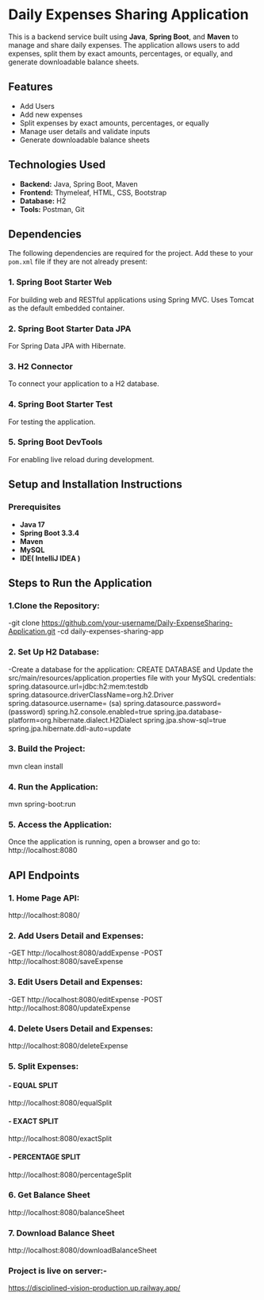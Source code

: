 # Daily Expenses Sharing Application

This is a backend service built using **Java**, **Spring Boot**, and **Maven** to manage and share daily expenses. The application allows users to add expenses, split them by exact amounts, percentages, or equally, and generate downloadable balance sheets.

## Features

- Add Users
- Add new expenses
- Split expenses by exact amounts, percentages, or equally
- Manage user details and validate inputs
- Generate downloadable balance sheets

## Technologies Used

- **Backend:** Java, Spring Boot, Maven
- **Frontend:** Thymeleaf, HTML, CSS, Bootstrap
- **Database:** H2
- **Tools:** Postman, Git

## Dependencies

The following dependencies are required for the project. Add these to your `pom.xml` file if they are not already present:

### 1. Spring Boot Starter Web
For building web and RESTful applications using Spring MVC. Uses Tomcat as the default embedded container.
### 2. Spring Boot Starter Data JPA
For Spring Data JPA with Hibernate.
### 3. H2 Connector
To connect your application to a H2 database.
### 4. Spring Boot Starter Test
For testing the application.
### 5. Spring Boot DevTools
For enabling live reload during development.

## Setup and Installation Instructions
### Prerequisites
- **Java 17**
- **Spring Boot 3.3.4**
- **Maven**
- **MySQL** 
- **IDE( IntelliJ IDEA )**

## Steps to Run the Application
### 1.Clone the Repository:
-git clone https://github.com/your-username/Daily-ExpenseSharing-Application.git
-cd daily-expenses-sharing-app

### 2. Set Up H2 Database:
-Create a database for the application:
CREATE DATABASE and Update the src/main/resources/application.properties file with your MySQL credentials:
spring.datasource.url=jdbc:h2:mem:testdb
spring.datasource.driverClassName=org.h2.Driver
spring.datasource.username=<your-username> (sa)
spring.datasource.password=<your-password> (password)
spring.h2.console.enabled=true
spring.jpa.database-platform=org.hibernate.dialect.H2Dialect
spring.jpa.show-sql=true
spring.jpa.hibernate.ddl-auto=update

### 3. Build the Project:
mvn clean install

### 4. Run the Application:
mvn spring-boot:run

### 5. Access the Application:
Once the application is running, open a browser and go to:
http://localhost:8080

## API Endpoints

### 1. Home Page API:
http://localhost:8080/
### 2. Add Users Detail and Expenses:
-GET http://localhost:8080/addExpense 
-POST http://localhost:8080/saveExpense
### 3. Edit Users Detail and Expenses:
-GET http://localhost:8080/editExpense 
-POST http://localhost:8080/updateExpense
### 4. Delete Users Detail and Expenses:
http://localhost:8080/deleteExpense 
### 5. Split Expenses:
#### - EQUAL SPLIT 
http://localhost:8080/equalSplit
#### - EXACT SPLIT 
http://localhost:8080/exactSplit
#### - PERCENTAGE SPLIT 
http://localhost:8080/percentageSplit
### 6. Get Balance Sheet 
http://localhost:8080/balanceSheet
### 7. Download Balance Sheet 
http://localhost:8080/downloadBalanceSheet

### Project is live on server:- 
https://disciplined-vision-production.up.railway.app/